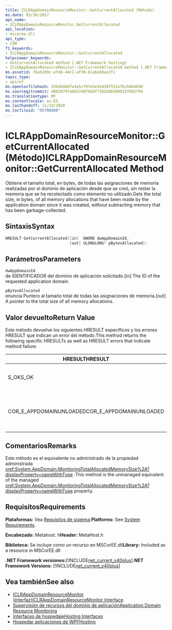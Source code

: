 ```yaml
---
title: ICLRAppDomainResourceMonitor::GetCurrentAllocated (Método)
ms.date: 03/30/2017
api_name:
- ICLRAppDomainResourceMonitor.GetCurrentAllocated
api_location:
- mscoree.dll
api_type:
- COM
f1_keywords:
- ICLRAppDomainResourceMonitor::GetCurrentAllocated
helpviewer_keywords:
- GetCurrentAllocated method [.NET Framework hosting]
- ICLRAppDomainResourceMonitor::GetCurrentAllocated method [.NET Framework hosting]
ms.assetid: 7bab209c-efd4-44c2-af30-61abab0ae2fc
topic_type:
- apiref
ms.openlocfilehash: d3bd948dfe4a5cf97e3e3e430f551e7bc6404690
ms.sourcegitcommit: d8020797a6657d0fbbdff362b80300815f682f94
ms.translationtype: MT
ms.contentlocale: es-ES
ms.lasthandoff: 11/24/2020
ms.locfileid: "95700800"
---
```

# <a name="iclrappdomainresourcemonitorgetcurrentallocated-method"></a><span data-ttu-id="3f33c-102">ICLRAppDomainResourceMonitor::GetCurrentAllocated (Método)</span><span class="sxs-lookup"><span data-stu-id="3f33c-102">ICLRAppDomainResourceMonitor::GetCurrentAllocated Method</span></span>

<span data-ttu-id="3f33c-103">Obtiene el tamaño total, en bytes, de todas las asignaciones de memoria realizadas por el dominio de aplicación desde que se creó, sin restar la memoria que se ha recolectado como elemento no utilizado.</span><span class="sxs-lookup"><span data-stu-id="3f33c-103">Gets the total size, in bytes, of all memory allocations that have been made by the application domain since it was created, without subtracting memory that has been garbage-collected.</span></span>  
  
## <a name="syntax"></a><span data-ttu-id="3f33c-104">Sintaxis</span><span class="sxs-lookup"><span data-stu-id="3f33c-104">Syntax</span></span>  
  
```cpp  
HRESULT GetCurrentAllocated([in]  DWORD dwAppDomainId,  
                            [out] ULONGLONG* pBytesAllocated);  
```  
  
## <a name="parameters"></a><span data-ttu-id="3f33c-105">Parámetros</span><span class="sxs-lookup"><span data-stu-id="3f33c-105">Parameters</span></span>  

 `dwAppDomainId`  
 <span data-ttu-id="3f33c-106">de IDENTIFICADOR del dominio de aplicación solicitado.</span><span class="sxs-lookup"><span data-stu-id="3f33c-106">[in] The ID of the requested application domain.</span></span>  
  
 `pBytesAllocated`  
 <span data-ttu-id="3f33c-107">enuncia Puntero al tamaño total de todas las asignaciones de memoria.</span><span class="sxs-lookup"><span data-stu-id="3f33c-107">[out] A pointer to the total size of all memory allocations.</span></span>  
  
## <a name="return-value"></a><span data-ttu-id="3f33c-108">Valor devuelto</span><span class="sxs-lookup"><span data-stu-id="3f33c-108">Return Value</span></span>  

 <span data-ttu-id="3f33c-109">Este método devuelve los siguientes HRESULT específicos y los errores HRESULT que indican un error del método.</span><span class="sxs-lookup"><span data-stu-id="3f33c-109">This method returns the following specific HRESULTs as well as HRESULT errors that indicate method failure.</span></span>  
  
|<span data-ttu-id="3f33c-110">HRESULT</span><span class="sxs-lookup"><span data-stu-id="3f33c-110">HRESULT</span></span>|<span data-ttu-id="3f33c-111">Descripción</span><span class="sxs-lookup"><span data-stu-id="3f33c-111">Description</span></span>|  
|-------------|-----------------|  
|<span data-ttu-id="3f33c-112">S_OK</span><span class="sxs-lookup"><span data-stu-id="3f33c-112">S_OK</span></span>|<span data-ttu-id="3f33c-113">El método se completó correctamente.</span><span class="sxs-lookup"><span data-stu-id="3f33c-113">The method completed successfully.</span></span>|  
|<span data-ttu-id="3f33c-114">COR_E_APPDOMAINUNLOADED</span><span class="sxs-lookup"><span data-stu-id="3f33c-114">COR_E_APPDOMAINUNLOADED</span></span>|<span data-ttu-id="3f33c-115">El dominio de aplicación se ha descargado o no existe.</span><span class="sxs-lookup"><span data-stu-id="3f33c-115">The application domain has been unloaded or does not exist.</span></span>|  
  
## <a name="remarks"></a><span data-ttu-id="3f33c-116">Comentarios</span><span class="sxs-lookup"><span data-stu-id="3f33c-116">Remarks</span></span>  

 <span data-ttu-id="3f33c-117">Este método es el equivalente no administrado de la propiedad administrada <xref:System.AppDomain.MonitoringTotalAllocatedMemorySize%2A?displayProperty=nameWithType> .</span><span class="sxs-lookup"><span data-stu-id="3f33c-117">This method is the unmanaged equivalent of the managed <xref:System.AppDomain.MonitoringTotalAllocatedMemorySize%2A?displayProperty=nameWithType> property.</span></span>  
  
## <a name="requirements"></a><span data-ttu-id="3f33c-118">Requisitos</span><span class="sxs-lookup"><span data-stu-id="3f33c-118">Requirements</span></span>  

 <span data-ttu-id="3f33c-119">**Plataformas:** Vea [Requisitos de sistema](../../get-started/system-requirements.md).</span><span class="sxs-lookup"><span data-stu-id="3f33c-119">**Platforms:** See [System Requirements](../../get-started/system-requirements.md).</span></span>  
  
 <span data-ttu-id="3f33c-120">**Encabezado:** Metahost. h</span><span class="sxs-lookup"><span data-stu-id="3f33c-120">**Header:** MetaHost.h</span></span>  
  
 <span data-ttu-id="3f33c-121">**Biblioteca:** Se incluye como un recurso en MSCorEE.dll</span><span class="sxs-lookup"><span data-stu-id="3f33c-121">**Library:** Included as a resource in MSCorEE.dll</span></span>  
  
 <span data-ttu-id="3f33c-122">**.NET Framework versiones:**[!INCLUDE[net_current_v40plus](../../../../includes/net-current-v40plus-md.md)]</span><span class="sxs-lookup"><span data-stu-id="3f33c-122">**.NET Framework Versions:** [!INCLUDE[net_current_v40plus](../../../../includes/net-current-v40plus-md.md)]</span></span>  
  
## <a name="see-also"></a><span data-ttu-id="3f33c-123">Vea también</span><span class="sxs-lookup"><span data-stu-id="3f33c-123">See also</span></span>

- [<span data-ttu-id="3f33c-124">ICLRAppDomainResourceMonitor (interfaz)</span><span class="sxs-lookup"><span data-stu-id="3f33c-124">ICLRAppDomainResourceMonitor Interface</span></span>](iclrappdomainresourcemonitor-interface.md)
- [<span data-ttu-id="3f33c-125">Supervisión de recursos del dominio de aplicación</span><span class="sxs-lookup"><span data-stu-id="3f33c-125">Application Domain Resource Monitoring</span></span>](../../../standard/garbage-collection/app-domain-resource-monitoring.md)
- [<span data-ttu-id="3f33c-126">Interfaces de hospedaje</span><span class="sxs-lookup"><span data-stu-id="3f33c-126">Hosting Interfaces</span></span>](hosting-interfaces.md)
- [<span data-ttu-id="3f33c-127">Hospedar aplicaciones de WPF</span><span class="sxs-lookup"><span data-stu-id="3f33c-127">Hosting</span></span>](index.md)
